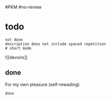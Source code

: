#PKM #no-review 
# todo

```tasks
not done 
description does not include spaced repetition
# short mode
```


![[devoirs]]




## done 
For my own pleasure (self-rewading)

```tasks
done
```

